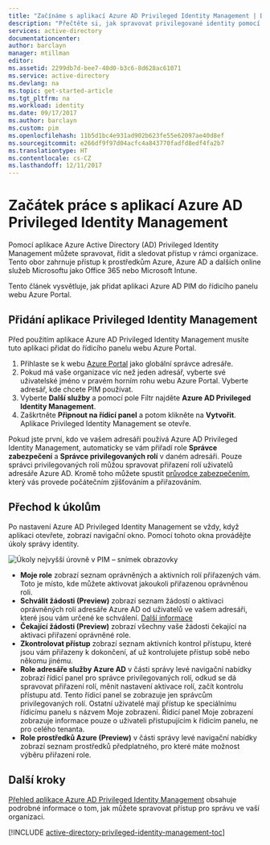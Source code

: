 ```yaml
---
title: "Začínáme s aplikací Azure AD Privileged Identity Management | Dokumentace Microsoftu"
description: "Přečtěte si, jak spravovat privilegované identity pomocí aplikace Azure Active Directory Privileged Identity Management na webu Azure Portal."
services: active-directory
documentationcenter: 
author: barclayn
manager: mtillman
editor: 
ms.assetid: 2299db7d-bee7-40d0-b3c6-8d628ac61071
ms.service: active-directory
ms.devlang: na
ms.topic: get-started-article
ms.tgt_pltfrm: na
ms.workload: identity
ms.date: 09/17/2017
ms.author: barclayn
ms.custom: pim
ms.openlocfilehash: 11b5d1bc4e931ad902b623fe55e62097ae40d8ef
ms.sourcegitcommit: e266df9f97d04acfc4a843770fadfd8edf4fa2b7
ms.translationtype: HT
ms.contentlocale: cs-CZ
ms.lasthandoff: 12/11/2017
---
```

# <a name="start-using-azure-ad-privileged-identity-management"></a>Začátek práce s aplikací Azure AD Privileged Identity Management

Pomocí aplikace Azure Active Directory (AD) Privileged Identity Management můžete spravovat, řídit a sledovat přístup v rámci organizace. Tento obor zahrnuje přístup k prostředkům Azure, Azure AD a dalších online služeb Microsoftu jako Office 365 nebo Microsoft Intune.

Tento článek vysvětluje, jak přidat aplikaci Azure AD PIM do řídicího panelu webu Azure Portal.

## <a name="add-the-privileged-identity-management-application"></a>Přidání aplikace Privileged Identity Management

Před použitím aplikace Azure AD Privileged Identity Management musíte tuto aplikaci přidat do řídicího panelu webu Azure Portal.

1. Přihlaste se k webu [Azure Portal](https://portal.azure.com/) jako globální správce adresáře.
2. Pokud má vaše organizace víc než jeden adresář, vyberte své uživatelské jméno v pravém horním rohu webu Azure Portal. Vyberte adresář, kde chcete PIM používat.
3. Vyberte **Další služby** a pomocí pole Filtr najděte **Azure AD Privileged Identity Management**.
4. Zaškrtněte **Připnout na řídicí panel** a potom klikněte na **Vytvořit**. Aplikace Privileged Identity Management se otevře.

Pokud jste první, kdo ve vašem adresáři používá Azure AD Privileged Identity Management, automaticky se vám přiřadí role **Správce zabezpečení** a **Správce privilegovaných rolí** v daném adresáři. Pouze správci privilegovaných rolí můžou spravovat přiřazení rolí uživatelů adresáře Azure AD. Kromě toho můžete spustit [průvodce zabezpečením](active-directory-privileged-identity-management-security-wizard.md), který vás provede počátečním zjišťováním a přiřazováním.

## <a name="navigate-to-your-tasks"></a>Přechod k úkolům

Po nastavení Azure AD Privileged Identity Management se vždy, když aplikaci otevřete, zobrazí navigační okno. Pomocí tohoto okna provádějte úkoly správy identity.

![Úkoly nejvyšší úrovně v PIM – snímek obrazovky](./media/active-directory-privileged-identity-management-getting-started/PIM_Tasks_New.png)

- **Moje role** zobrazí seznam oprávněných a aktivních rolí přiřazených vám. Toto je místo, kde můžete aktivovat jakoukoli přiřazenou oprávněnou roli.
- **Schválit žádosti (Preview)** zobrazí seznam žádostí o aktivaci oprávněných rolí adresáře Azure AD od uživatelů ve vašem adresáři, které jsou vám určené ke schválení. [Další informace](./privileged-identity-management/azure-ad-pim-approval-workflow.md)
- **Čekající žádosti (Preview)** zobrazí všechny vaše žádosti čekající na aktivaci přiřazení oprávněné role.
- **Zkontrolovat přístup** zobrazí seznam aktivních kontrol přístupu, které jsou vám přiřazeny k dokončení, ať už kontrolujete přístup sobě nebo někomu jinému.
- **Role adresáře služby Azure AD** v části správy levé navigační nabídky zobrazí řídicí panel pro správce privilegovaných rolí, odkud se dá spravovat přiřazení rolí, měnit nastavení aktivace rolí, začít kontrolu přístupu atd. Tento řídicí panel se zobrazuje jen správcům privilegovaných rolí. Ostatní uživatelé mají přístup ke speciálnímu řídicímu panelu s názvem Moje zobrazení. Řídicí panel Moje zobrazení zobrazuje informace pouze o uživateli přistupujícím k řídicím panelu, ne pro celého tenanta.
- **Role prostředků Azure (Preview)** v části správy levé navigační nabídky zobrazí seznam prostředků předplatného, pro které máte možnost výběru přiřazení role. 

## <a name="next-steps"></a>Další kroky
[Přehled aplikace Azure AD Privileged Identity Management](active-directory-privileged-identity-management-configure.md) obsahuje podrobné informace o tom, jak můžete spravovat přístup pro správu ve vaší organizaci.

[!INCLUDE [active-directory-privileged-identity-management-toc](../../includes/active-directory-privileged-identity-management-toc.md)]

<!--Image references-->

[1]: ./media/active-directory-privileged-identity-management-configure/PIM_EnablePim.png
